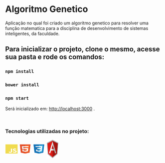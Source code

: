 # Algoritmo Genetico

Aplicação no qual foi criado um algoritmo genetico para resolver uma função matematica para a disciplina de desenvolvimento de sistemas inteligentes, da faculdade.
## Para inicializar o projeto, clone o mesmo, acesse sua pasta e rode os comandos:

### `npm install`
### `bower install`
### `npm start`


Será inicializado em: [http://localhost:3000](http://localhost:3000) .

<div style="display: inline_block"><br>
<h3>Tecnologias utilizadas no projeto: </h3>
  <img align="center" alt="Js" height="30" width="40" src="https://raw.githubusercontent.com/devicons/devicon/master/icons/javascript/javascript-plain.svg">
  <img align="center" alt="HTML" height="30" width="40" src="https://raw.githubusercontent.com/devicons/devicon/master/icons/html5/html5-original.svg">
  <img align="center" alt="CSS" height="30" width="40" src="https://raw.githubusercontent.com/devicons/devicon/master/icons/css3/css3-original.svg">
  <img align="center" alt="Angular" height="60" width="40" src="https://raw.githubusercontent.com/devicons/devicon/master/icons/angularjs/angularjs-original.svg">
  </div>
